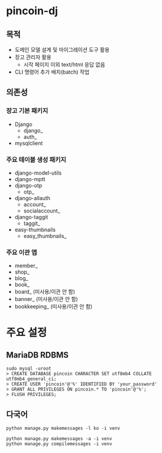 # pincoin-dj
## 목적
* 도메인 모델 설계 및 마이그레이션 도구 활용
* 장고 관리자 활용
  * 시작 페이지 이외 text/html 응답 없음
* CLI 명령어 추가 배치(batch) 작업

## 의존성
### 장고 기본 패키지
* Django
  * django_
  * auth_
* mysqlclient

### 주요 테이블 생성 패키지
* django-model-utils
* django-mptt
* django-otp
  * otp_
* django-allauth
  * account_
  * socialaccount_
* django-taggit
  * taggit_
* easy-thumbnails
  * easy_thumbnails_

### 주요 이관 앱
* member_
* shop_
* blog_
* book_
* board_ (미사용/이관 안 함)
* banner_ (미사용/이관 안 함)
* bookkeeping_ (미사용/이관 안 함)

# 주요 설정
## MariaDB RDBMS
```
sudo mysql -uroot
> CREATE DATABASE pincoin CHARACTER SET utf8mb4 COLLATE utf8mb4_general_ci;
> CREATE USER 'pincoin'@'%' IDENTIFIED BY 'your_password'
> GRANT ALL PRIVILEGES ON pincoin.* TO 'pincoin'@'%';
> FLUSH PRIVILEGES;
```

## 다국어
```
python manage.py makemessages -l ko -i venv
```

```
python manage.py makemessages -a -i venv
python manage.py compilemessages -i venv
```